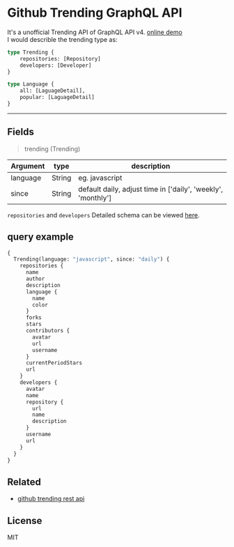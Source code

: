# Github Trending GraphQL API

It's a unofficial Trending API of GraphQL API v4. [online demo](https://trending.now.sh)  
I would describle the trending type as:

```graphql
type Trending {
    repositories: [Repository]
    developers: [Developer]
}

type Language {
    all: [LaguageDetail],
    popular: [LaguageDetail]
}
```
--- 

## Fields

> trending (Trending)

|Argument|type|description|
|---|---|---|
|language|String|eg. javascript|
|since|String|default daily, adjust time in ['daily', 'weekly', 'monthly']|

`repositories` and `developers` Detailed schema can be viewed [here](https://trending.now.sh).

## query example
```graphql
{
  Trending(language: "javascript", since: "daily") {
    repositories {
      name
      author
      description
      language {
        name
        color
      }
      forks
      stars
      contributors {
        avatar
        url
        username
      }
      currentPeriodStars
      url
    }
    developers {
      avatar
      name
      repository {
        url
        name
        description
      }
      username
      url
    }
  }
}
```

## Related
* [github trending rest api](https://github.com/huchenme/github-trending-api)

## License
MIT